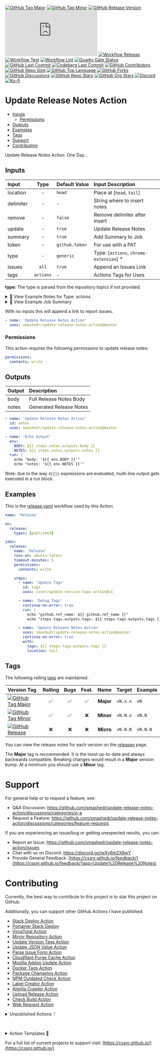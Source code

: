 [![GitHub Tag Major](https://img.shields.io/github/v/tag/smashedr/update-release-notes-action?sort=semver&filter=!v*.*&logo=git&logoColor=white&labelColor=585858&label=%20)](https://github.com/smashedr/update-release-notes-action/tags)
[![GitHub Tag Minor](https://img.shields.io/github/v/tag/smashedr/update-release-notes-action?sort=semver&filter=!v*.*.*&logo=git&logoColor=white&labelColor=585858&label=%20)](https://github.com/smashedr/update-release-notes-action/releases)
[![GitHub Release Version](https://img.shields.io/github/v/release/smashedr/update-release-notes-action?logo=git&logoColor=white&labelColor=585858&label=%20)](https://github.com/smashedr/update-release-notes-action/releases/latest)
[![GitHub Dist Size](https://img.shields.io/github/size/smashedr/update-release-notes-action/dist%2Findex.js?logo=bookstack&logoColor=white&label=dist%20size)](https://github.com/smashedr/update-release-notes-action/blob/master/src)
[![Workflow Release](https://img.shields.io/github/actions/workflow/status/smashedr/update-release-notes-action/release.yaml?logo=cachet&label=release)](https://github.com/smashedr/update-release-notes-action/actions/workflows/release.yaml)
[![Workflow Test](https://img.shields.io/github/actions/workflow/status/smashedr/update-release-notes-action/test.yaml?logo=cachet&label=test)](https://github.com/smashedr/update-release-notes-action/actions/workflows/test.yaml)
[![Workflow Lint](https://img.shields.io/github/actions/workflow/status/smashedr/update-release-notes-action/lint.yaml?logo=cachet&label=lint)](https://github.com/smashedr/update-release-notes-action/actions/workflows/lint.yaml)
[![Quality Gate Status](https://sonarcloud.io/api/project_badges/measure?project=cssnr_virustotal-action&metric=alert_status)](https://sonarcloud.io/summary/new_code?id=cssnr_virustotal-action)
[![GitHub Last Commit](https://img.shields.io/github/last-commit/smashedr/update-release-notes-action?logo=github&label=updated)](https://github.com/smashedr/update-release-notes-action/pulse)
[![Codeberg Last Commit](https://img.shields.io/gitea/last-commit/shaner/update-release-notes-action/master?gitea_url=https%3A%2F%2Fcodeberg.org%2F&logo=codeberg&logoColor=white&label=updated)](https://codeberg.org/shaner/update-release-notes-action)
[![GitHub Contributors](https://img.shields.io/github/contributors/smashedr/update-release-notes-action?logo=github)](https://github.com/smashedr/update-release-notes-action/graphs/contributors)
[![GitHub Repo Size](https://img.shields.io/github/repo-size/smashedr/update-release-notes-action?logo=bookstack&logoColor=white&label=repo%20size)](https://github.com/smashedr/update-release-notes-action?tab=readme-ov-file#readme)
[![GitHub Top Language](https://img.shields.io/github/languages/top/smashedr/update-release-notes-action?logo=htmx)](https://github.com/smashedr/update-release-notes-action)
[![GitHub Forks](https://img.shields.io/github/forks/smashedr/update-release-notes-action?style=flat&logo=github)](https://github.com/smashedr/update-release-notes-action/forks)
[![GitHub Discussions](https://img.shields.io/github/discussions/smashedr/update-release-notes-action?logo=github)](https://github.com/smashedr/update-release-notes-action/discussions)
[![GitHub Repo Stars](https://img.shields.io/github/stars/smashedr/update-release-notes-action?style=flat&logo=github)](https://github.com/smashedr/update-release-notes-action/stargazers)
[![GitHub Org Stars](https://img.shields.io/github/stars/cssnr?style=flat&logo=github&label=org%20stars)](https://cssnr.github.io/)
[![Discord](https://img.shields.io/discord/899171661457293343?logo=discord&logoColor=white&label=discord&color=7289da)](https://discord.gg/wXy6m2X8wY)
[![Ko-fi](https://img.shields.io/badge/Ko--fi-72a5f2?logo=kofi&label=support)](https://ko-fi.com/cssnr)

# Update Release Notes Action

- [Inputs](#Inputs)
  - [Permissions](#Permissions)
- [Outputs](#Outputs)
- [Examples](#Examples)
- [Tags](#Tags)
- [Support](#Support)
- [Contributing](#Contributing)

Update Release Notes Action. One Day...

## Inputs

| Input     |   Type    | Default&nbsp;Value | Input&nbsp;Description                   |
| :-------- | :-------: | :----------------- | :--------------------------------------- |
| location  |     -     | `head`             | Place at [`head`, `tail`]                |
| delimiter |     -     | -                  | String where to insert notes             |
| remove    |     -     | `false`            | Remove delimiter after insert            |
| update    |     -     | `true`             | Update Release Notes                     |
| summary   |     -     | `true`             | Add Summary to Job                       |
| token     |     -     | `github.token`     | For use with a PAT                       |
| type      |     -     | `generic`          | Type: [`actions`, `chrome-extension`] \* |
| issues    |   `all`   | `true`             | Append an Issues Link                    |
| tags      | `actions` | -                  | Actions Tags for Uses                    |

**type:** The type is parsed from the repository topics if not provided.

<details><summary>👀 View Example Notes for Type: actions</summary>

---

🚀 Use this release with these tags:

```text
smashedr/test-workflows@v1
smashedr/test-workflows@v1.0
smashedr/test-workflows@v1.0.2
```

❤️ Please [report any issues](https://github.com/smashedr/test-workflows/issues) you find.

---

</details>

<details><summary>👀 View Example Job Summary</summary>

---

🚀 We Did It Red It!

<details><summary>Release Notes</summary>

---

**Full Changelog**: https://github.com/smashedr/test-workflows/compare/v1.0.1...v1.0.2

🚀 Use this release with these tags:

```text
smashedr/test-workflows@v1
smashedr/test-workflows@v1.0
smashedr/test-workflows@v1.0.2
```

❤️ Please [report any issues](https://github.com/smashedr/test-workflows/issues) you find.

---

</details>
<details><summary>Config</summary><pre lang="yaml"><code>type: "actions"
tags: ["v1","v1.0","v1.0.2"]
location: "tail"
delimiter: ""
remove: false
summary: true
release_id: 205787094
tag_name: "v1.0.2"
repo: {"owner":"smashedr","repo":"test-workflows"}</code></pre>
</details>

---

</details>

With no inputs this will append a link to report issues.

```yaml
- name: 'Update Release Notes Action'
  uses: smashedr/update-release-notes-action@master
```

### Permissions

This action requires the following permissions to update release notes:

```yaml
permissions:
  contents: write
```

## Outputs

| Output | Description             |
| :----- | :---------------------- |
| body   | Full Release Notes Body |
| notes  | Generated Release Notes |

```yaml
- name: 'Update Release Notes Action'
  id: notes
  uses: smashedr/update-release-notes-action@master

- name: 'Echo Output'
  env:
    BODY: ${{ steps.notes.outputs.body }}
    NOTES: ${{ steps.notes.outputs.notes }}
  run: |
    echo "body: '${{ env.BODY }}'"
    echo "notes: '${{ env.NOTES }}'"
```

Note: due to the way `${{}}` expressions are evaluated, multi-line output gets executed in a run block.

## Examples

This is the [release.yaml](.github/workflows/release.yaml) workflow used by this Action.

```yaml
name: 'Release'

on:
  release:
    types: [published]

jobs:
  release:
    name: 'Release'
    runs-on: ubuntu-latest
    timeout-minutes: 5
    permissions:
      contents: write

    steps:
      - name: 'Update Tags'
        id: tags
        uses: cssnr/update-version-tags-action@v1

      - name: 'Debug Tags'
        continue-on-error: true
        run: |
          echo "github.ref_name: ${{ github.ref_name }}"
          echo "steps.tags.outputs.tags: ${{ steps.tags.outputs.tags }}"

      - name: 'Update Release Notes Action'
        uses: smashedr/update-release-notes-action@master
        continue-on-error: true
        with:
          tags: ${{ steps.tags.outputs.tags }}
          location: tail
```

## Tags

The following rolling [tags](https://github.com/smashedr/update-release-notes-action/tags) are maintained.

| Version&nbsp;Tag                                                                                                                                                                                                                             | Rolling | Bugs | Feat. |   Name    |  Target  | Example  |
| :------------------------------------------------------------------------------------------------------------------------------------------------------------------------------------------------------------------------------------------- | :-----: | :--: | :---: | :-------: | :------: | :------- |
| [![GitHub Tag Major](https://img.shields.io/github/v/tag/smashedr/update-release-notes-action?sort=semver&filter=!v*.*&style=for-the-badge&label=%20&color=44cc10)](https://github.com/smashedr/update-release-notes-action/releases/latest) |   ✅    |  ✅  |  ✅   | **Major** | `vN.x.x` | `vN`     |
| [![GitHub Tag Minor](https://img.shields.io/github/v/tag/smashedr/update-release-notes-action?sort=semver&filter=!v*.*.*&style=for-the-badge&label=%20&color=blue)](https://github.com/smashedr/update-release-notes-action/releases/latest) |   ✅    |  ✅  |  ❌   | **Minor** | `vN.N.x` | `vN.N`   |
| [![GitHub Release](https://img.shields.io/github/v/release/smashedr/update-release-notes-action?style=for-the-badge&label=%20&color=red)](https://github.com/smashedr/update-release-notes-action/releases/latest)                           |   ❌    |  ❌  |  ❌   | **Micro** | `vN.N.N` | `vN.N.N` |

You can view the release notes for each version on the [releases](https://github.com/smashedr/update-release-notes-action/releases) page.

The **Major** tag is recommended. It is the most up-to-date and always backwards compatible.
Breaking changes would result in a **Major** version bump. At a minimum you should use a **Minor** tag.

# Support

For general help or to request a feature, see:

- Q&A Discussion: https://github.com/smashedr/update-release-notes-action/discussions/categories/q-a
- Request a Feature: https://github.com/smashedr/update-release-notes-action/discussions/categories/feature-requests

If you are experiencing an issue/bug or getting unexpected results, you can:

- Report an Issue: https://github.com/smashedr/update-release-notes-action/issues
- Chat with us on Discord: https://discord.gg/wXy6m2X8wY
- Provide General Feedback: [https://cssnr.github.io/feedback/](https://cssnr.github.io/feedback/?app=Update%20Release%20Notes)

# Contributing

Currently, the best way to contribute to this project is to star this project on GitHub.

Additionally, you can support other GitHub Actions I have published:

- [Stack Deploy Action](https://github.com/cssnr/stack-deploy-action?tab=readme-ov-file#readme)
- [Portainer Stack Deploy](https://github.com/cssnr/portainer-stack-deploy-action?tab=readme-ov-file#readme)
- [VirusTotal Action](https://github.com/cssnr/virustotal-action?tab=readme-ov-file#readme)
- [Mirror Repository Action](https://github.com/cssnr/mirror-repository-action?tab=readme-ov-file#readme)
- [Update Version Tags Action](https://github.com/cssnr/update-version-tags-action?tab=readme-ov-file#readme)
- [Update JSON Value Action](https://github.com/cssnr/update-json-value-action?tab=readme-ov-file#readme)
- [Parse Issue Form Action](https://github.com/cssnr/parse-issue-form-action?tab=readme-ov-file#readme)
- [Cloudflare Purge Cache Action](https://github.com/cssnr/cloudflare-purge-cache-action?tab=readme-ov-file#readme)
- [Mozilla Addon Update Action](https://github.com/cssnr/mozilla-addon-update-action?tab=readme-ov-file#readme)
- [Docker Tags Action](https://github.com/cssnr/docker-tags-action?tab=readme-ov-file#readme)
- [Package Changelog Action](https://github.com/cssnr/package-changelog-action?tab=readme-ov-file#readme)
- [NPM Outdated Check Action](https://github.com/cssnr/npm-outdated-action?tab=readme-ov-file#readme)
- [Label Creator Action](https://github.com/cssnr/label-creator-action?tab=readme-ov-file#readme)
- [Algolia Crawler Action](https://github.com/cssnr/algolia-crawler-action?tab=readme-ov-file#readme)
- [Upload Release Action](https://github.com/cssnr/upload-release-action?tab=readme-ov-file#readme)
- [Check Build Action](https://github.com/cssnr/check-build-action?tab=readme-ov-file#readme)
- [Web Request Action](https://github.com/cssnr/web-request-action?tab=readme-ov-file#readme)

<details><summary>Unpublished Actions ❔</summary>

These actions' are not published on the Marketplace, but may be useful.

Generic Actions:

- [cssnr/draft-release-action](https://github.com/cssnr/draft-release-action) - Keep a draft release ready to publish.
- [cssnr/env-json-action](https://github.com/cssnr/env-json-action) - Convert env file to json or vice versa.
- [cssnr/get-commit-action](https://github.com/cssnr/get-commit-action) - Get the current commit with full details.

Special Use Case Actions:

- [cssnr/push-artifacts-action](https://github.com/cssnr/push-artifacts-action) - Sync's artifacts to a remote host.
- [smashedr/update-release-notes-action](https://github.com/smashedr/update-release-notes-action) - Update release notes.

</details>

&nbsp;

<details><summary>Action Templates 📝</summary>

These are basic action's templates that I use for creating new actions.

- [js-test-action](https://github.com/smashedr/js-test-action?tab=readme-ov-file#readme) - JavaScript
- [py-test-action](https://github.com/smashedr/py-test-action?tab=readme-ov-file#readme) - Python
- [ts-test-action](https://github.com/smashedr/ts-test-action?tab=readme-ov-file#readme) - TypeScript
- [docker-test-action](https://github.com/smashedr/docker-test-action?tab=readme-ov-file#readme) - Docker Image

Note: The `docker-action` template runs from, builds for, and pushes images to [GitHub Container Registry](https://docs.github.com/en/packages/working-with-a-github-packages-registry/working-with-the-container-registry).

</details>

For a full list of current projects to support visit: [https://cssnr.github.io/](https://cssnr.github.io/)
